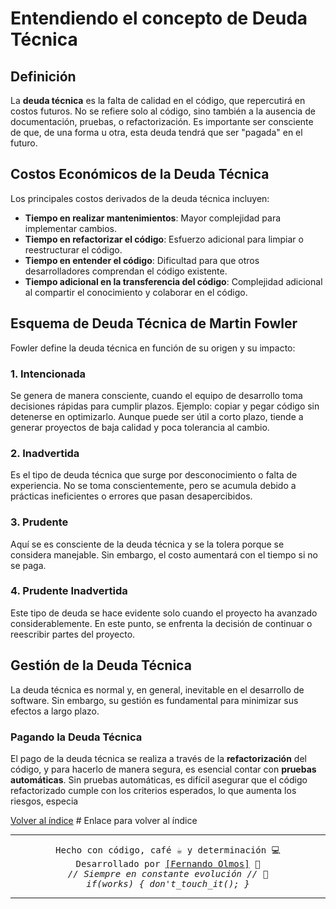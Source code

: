 # Entendiendo el concepto de Deuda Técnica

## Definición
La **deuda técnica** es la falta de calidad en el código, que repercutirá en costos futuros. No se refiere solo al código, sino también a la ausencia de documentación, pruebas, o refactorización. Es importante ser consciente de que, de una forma u otra, esta deuda tendrá que ser "pagada" en el futuro.

## Costos Económicos de la Deuda Técnica
Los principales costos derivados de la deuda técnica incluyen:
- **Tiempo en realizar mantenimientos**: Mayor complejidad para implementar cambios.
- **Tiempo en refactorizar el código**: Esfuerzo adicional para limpiar o reestructurar el código.
- **Tiempo en entender el código**: Dificultad para que otros desarrolladores comprendan el código existente.
- **Tiempo adicional en la transferencia del código**: Complejidad adicional al compartir el conocimiento y colaborar en el código.

## Esquema de Deuda Técnica de Martin Fowler

Fowler define la deuda técnica en función de su origen y su impacto:

### 1. Intencionada
Se genera de manera consciente, cuando el equipo de desarrollo toma decisiones rápidas para cumplir plazos. Ejemplo: copiar y pegar código sin detenerse en optimizarlo. Aunque puede ser útil a corto plazo, tiende a generar proyectos de baja calidad y poca tolerancia al cambio.

### 2. Inadvertida
Es el tipo de deuda técnica que surge por desconocimiento o falta de experiencia. No se toma conscientemente, pero se acumula debido a prácticas ineficientes o errores que pasan desapercibidos.

### 3. Prudente
Aquí se es consciente de la deuda técnica y se la tolera porque se considera manejable. Sin embargo, el costo aumentará con el tiempo si no se paga.

### 4. Prudente Inadvertida
Este tipo de deuda se hace evidente solo cuando el proyecto ha avanzado considerablemente. En este punto, se enfrenta la decisión de continuar o reescribir partes del proyecto.

## Gestión de la Deuda Técnica

La deuda técnica es normal y, en general, inevitable en el desarrollo de software. Sin embargo, su gestión es fundamental para minimizar sus efectos a largo plazo. 

### Pagando la Deuda Técnica
El pago de la deuda técnica se realiza a través de la **refactorización** del código, y para hacerlo de manera segura, es esencial contar con **pruebas automáticas**. Sin pruebas automáticas, es difícil asegurar que el código refactorizado cumple con los criterios esperados, lo que aumenta los riesgos, especia

[Volver al índice](../README.md)  # Enlace para volver al índice

---

<p align="center">
  <samp>Hecho con código, café ☕ y determinación 💻</samp><br>
  <samp>Desarrollado por <a href="https://github.com/FerFranky">[Fernando Olmos]</a> 🚀</samp><br>
  <samp><i>// Siempre en constante evolución // 🔧</i></samp><br>
  <samp><i>if(works) { don't_touch_it(); }</i></samp>
</p>

---